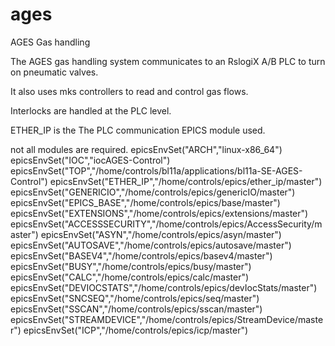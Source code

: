 # ages

AGES Gas handling

The AGES gas handling system communicates to an RslogiX A/B PLC to turn on pneumatic valves. 

It also uses mks controllers to read and control gas flows. 

Interlocks are handled at the PLC level. 

ETHER_IP is the The PLC communication EPICS module used. 

not all modules are required. 
epicsEnvSet("ARCH","linux-x86_64")
epicsEnvSet("IOC","iocAGES-Control")
epicsEnvSet("TOP","/home/controls/bl11a/applications/bl11a-SE-AGES-Control")
epicsEnvSet("ETHER_IP","/home/controls/epics/ether_ip/master")
epicsEnvSet("GENERICIO","/home/controls/epics/genericIO/master")
epicsEnvSet("EPICS_BASE","/home/controls/epics/base/master")
epicsEnvSet("EXTENSIONS","/home/controls/epics/extensions/master")
epicsEnvSet("ACCESSSECURITY","/home/controls/epics/AccessSecurity/master")
epicsEnvSet("ASYN","/home/controls/epics/asyn/master")
epicsEnvSet("AUTOSAVE","/home/controls/epics/autosave/master")
epicsEnvSet("BASEV4","/home/controls/epics/basev4/master")
epicsEnvSet("BUSY","/home/controls/epics/busy/master")
epicsEnvSet("CALC","/home/controls/epics/calc/master")
epicsEnvSet("DEVIOCSTATS","/home/controls/epics/devIocStats/master")
epicsEnvSet("SNCSEQ","/home/controls/epics/seq/master")
epicsEnvSet("SSCAN","/home/controls/epics/sscan/master")
epicsEnvSet("STREAMDEVICE","/home/controls/epics/StreamDevice/master")
epicsEnvSet("ICP","/home/controls/epics/icp/master")


